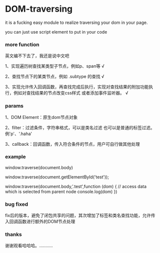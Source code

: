 # DOM-traversing
it is a fucking easy module to realize traversing your dom in your page.

you can just use script element to put in your code

### more function

英文编不下去了，我还是说中文吧

1、实现遍历树查找某类型子节点，例如p、span等  √

2、查找节点下的某类节点，例如 .subtype 的查找  √

3、实现允许传入回调函数，再查找完成后执行，实现对查找结果的附加功能执行，例如对查找结果的节点改变css样式 或者添加事件监听器。   √

### params

1、DOM Element：原生dom节点对象

2、filter：过滤条件，字符串格式，可以是类名过滤 也可以是普通的标签过滤。例'p'、'.haha'

3、callback：回调函数，传入符合条件的节点，用户可自行做其他处理


### example 

window.traverse(document.body)

window.traverse(document.getElementById('test'));

window.traverse(document.body,'.test',function (dom) {
	// access data which is selected from parent node
	console.log(dom)
})

### bug fixed

fix后的版本，避免了闭包共享的问题，其次增加了标签和类名查找功能，允许传入回调函数进行额外的DOM节点处理

### thanks

谢谢观看哈哈哈。...........
